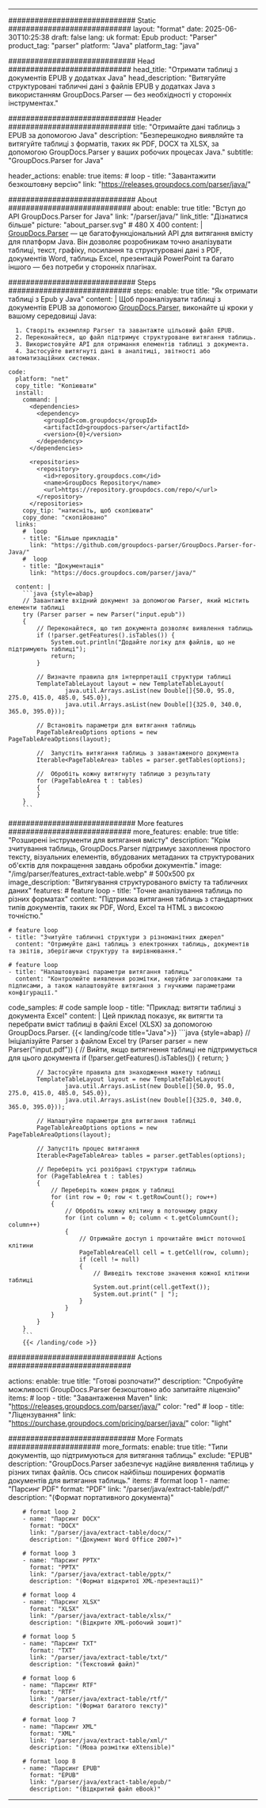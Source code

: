 


---
############################# Static ############################
layout: "format"
date:  2025-06-30T10:25:38
draft: false
lang: uk
format: Epub
product: "Parser"
product_tag: "parser"
platform: "Java"
platform_tag: "java"

############################# Head ############################
head_title: "Отримати таблиці з документів EPUB у додатках Java"
head_description: "Витягуйте структуровані табличні дані з файлів EPUB у додатках Java з використанням GroupDocs.Parser — без необхідності у сторонніх інструментах."

############################# Header ############################
title: "Отримайте дані таблиць з EPUB за допомогою Java" 
description: "Безперешкодно виявляйте та витягуйте таблиці з форматів, таких як PDF, DOCX та XLSX, за допомогою GroupDocs.Parser у ваших робочих процесах Java."
subtitle: "GroupDocs.Parser for Java" 

header_actions:
  enable: true
  items:
    #  loop
    - title: "Завантажити безкоштовну версію"
      link: "https://releases.groupdocs.com/parser/java/"
      
############################# About ############################
about:
    enable: true
    title: "Вступ до API GroupDocs.Parser for Java"
    link: "/parser/java/"
    link_title: "Дізнатися більше"
    picture: "about_parser.svg" # 480 X 400
    content: |
       [GroupDocs.Parser](/parser/java/) — це багатофункціональний API для витягання вмісту для платформ Java. Він дозволяє розробникам точно аналізувати таблиці, текст, графіку, посилання та структуровані дані з PDF, документів Word, таблиць Excel, презентацій PowerPoint та багато іншого — без потреби у сторонніх плагінах.

############################# Steps ############################
steps:
    enable: true
    title: "Як отримати таблиці з Epub у Java"
    content: |
      Щоб проаналізувати таблиці з документів EPUB за допомогою [GroupDocs.Parser](/parser/java/), виконайте ці кроки у вашому середовищі Java:
      
      1. Створіть екземпляр Parser та завантажте цільовий файл EPUB.
      2. Переконайтеся, що файл підтримує структуроване витягання таблиць.
      3. Використовуйте API для отримання елементів таблиці з документа.
      4. Застосуйте витягнуті дані в аналітиці, звітності або автоматизаційних системах.
   
    code:
      platform: "net"
      copy_title: "Копіювати"
      install:
        command: |
          <dependencies>
            <dependency>
              <groupId>com.groupdocs</groupId>
              <artifactId>groupdocs-parser</artifactId>
              <version>{0}</version>
            </dependency>
          </dependencies>

          <repositories>
            <repository>
              <id>repository.groupdocs.com</id>
              <name>GroupDocs Repository</name>
              <url>https://repository.groupdocs.com/repo/</url>
            </repository>
          </repositories>
        copy_tip: "натисніть, щоб скопіювати"
        copy_done: "скопійовано"
      links:
        #  loop
        - title: "Більше прикладів"
          link: "https://github.com/groupdocs-parser/GroupDocs.Parser-for-Java/"
        #  loop
        - title: "Документація"
          link: "https://docs.groupdocs.com/parser/java/"
          
      content: |
        ```java {style=abap}
        // Завантажте вхідний документ за допомогою Parser, який містить елементи таблиці
        try (Parser parser = new Parser("input.epub"))
        {
            // Переконайтеся, що тип документа дозволяє виявлення таблиць
            if (!parser.getFeatures().isTables()) {
                System.out.println("Додайте логіку для файлів, що не підтримують таблиці");
                return;
            }

            // Визначте правила для інтерпретації структури таблиці
            TemplateTableLayout layout = new TemplateTableLayout(
                    java.util.Arrays.asList(new Double[]{50.0, 95.0, 275.0, 415.0, 485.0, 545.0}),
                    java.util.Arrays.asList(new Double[]{325.0, 340.0, 365.0, 395.0}));

            // Встановіть параметри для витягання таблиць
            PageTableAreaOptions options = new PageTableAreaOptions(layout);

            //  Запустіть витягання таблиць з завантаженого документа
            Iterable<PageTableArea> tables = parser.getTables(options);

            //  Обробіть кожну витягнуту таблицю з результату
            for (PageTableArea t : tables) 
            {
            }
        }
        ```            

############################# More features ############################
more_features:
  enable: true
  title: "Розширені інструменти для витягання вмісту"
  description: "Крім зчитування таблиць, GroupDocs.Parser підтримує захоплення простого тексту, візуальних елементів, вбудованих метаданих та структурованих об'єктів для покращення завдань обробки документів."
  image: "/img/parser/features_extract-table.webp" # 500x500 px
  image_description: "Витягування структурованого вмісту та табличних даних"
  features:
    # feature loop
    - title: "Точне аналізування таблиць по різних форматах"
      content: "Підтримка витягання таблиць з стандартних типів документів, таких як PDF, Word, Excel та HTML з високою точністю."

    # feature loop
    - title: "Зчитуйте табличні структури з різноманітних джерел"
      content: "Отримуйте дані таблиць з електронних таблиць, документів та звітів, зберігаючи структуру та вирівнювання."

    # feature loop
    - title: "Налаштовувані параметри витягання таблиць"
      content: "Контролюйте виявлення розмітки, керуйте заголовками та підписами, а також налаштовуйте витягання з гнучкими параметрами конфігурації."
      
  code_samples:
    # code sample loop
    - title: "Приклад: витягти таблиці з документа Excel"
      content: |
        Цей приклад показує, як витягти та перебрати вміст таблиці в файлі Excel (XLSX) за допомогою GroupDocs.Parser.
        {{< landing/code title="Java">}}
        ```java {style=abap}
        //  Ініціалізуйте Parser з файлом Excel
        try (Parser parser = new Parser("input.pdf"))
        {
            // Вийти, якщо витягнення таблиці не підтримується для цього документа
            if (!parser.getFeatures().isTables())
            {
                return;
            }

            // Застосуйте правила для знаходження макету таблиці
            TemplateTableLayout layout = new TemplateTableLayout(
                    java.util.Arrays.asList(new Double[]{50.0, 95.0, 275.0, 415.0, 485.0, 545.0}),
                    java.util.Arrays.asList(new Double[]{325.0, 340.0, 365.0, 395.0}));

            // Налаштуйте параметри для витягання таблиці
            PageTableAreaOptions options = new PageTableAreaOptions(layout);

            // Запустіть процес витягання
            Iterable<PageTableArea> tables = parser.getTables(options);

            // Переберіть усі розібрані структури таблиць
            for (PageTableArea t : tables)
            {
                // Переберіть кожен рядок у таблиці
                for (int row = 0; row < t.getRowCount(); row++)
                {
                    // Обробіть кожну клітину в поточному рядку
                    for (int column = 0; column < t.getColumnCount(); column++) 
                    {
                        // Отримайте доступ і прочитайте вміст поточної клітини
                        PageTableAreaCell cell = t.getCell(row, column);
                        if (cell != null)
                        {
                            // Виведіть текстове значення кожної клітини таблиці
                            System.out.print(cell.getText());
                            System.out.print(" | ");
                        }
                    }
                }
            }
        }
        ```
        {{< /landing/code >}}


############################# Actions ############################

actions:
  enable: true
  title: "Готові розпочати?"
  description: "Спробуйте можливості GroupDocs.Parser безкоштовно або запитайте ліцензію"
  items:
    #  loop
    - title: "Завантаження Maven"
      link: "https://releases.groupdocs.com/parser/java/"
      color: "red"
        #  loop
    - title: "Ліцензування"
      link: "https://purchase.groupdocs.com/pricing/parser/java/"
      color: "light"


############################# More Formats #####################
more_formats:
    enable: true
    title: "Типи документів, що підтримуються для витягання таблиць"
    exclude: "EPUB"
    description: "GroupDocs.Parser забезпечує надійне виявлення таблиць у різних типах файлів. Ось список найбільш поширених форматів документів для витягання таблиць."
    items: 
        # format loop 1
        - name: "Парсинг PDF"
          format: "PDF"
          link: "/parser/java/extract-table/pdf/"
          description: "(Формат портативного документа)"
          
        # format loop 2
        - name: "Парсинг DOCX"
          format: "DOCX"
          link: "/parser/java/extract-table/docx/"
          description: "(Документ Word Office 2007+)"
          
        # format loop 3
        - name: "Парсинг PPTX"
          format: "PPTX"
          link: "/parser/java/extract-table/pptx/"
          description: "(Формат відкритої XML-презентації)"
          
        # format loop 4
        - name: "Парсинг XLSX"
          format: "XLSX"
          link: "/parser/java/extract-table/xlsx/"
          description: "(Відкрите XML-робочий зошит)"
          
        # format loop 5
        - name: "Парсинг TXT"
          format: "TXT"
          link: "/parser/java/extract-table/txt/"
          description: "(Текстовий файл)"
          
        # format loop 6
        - name: "Парсинг RTF"
          format: "RTF"
          link: "/parser/java/extract-table/rtf/"
          description: "(Формат багатого тексту)"
          
        # format loop 7
        - name: "Парсинг XML"
          format: "XML"
          link: "/parser/java/extract-table/xml/"
          description: "(Мова розмітки eXtensible)"
          
        # format loop 8
        - name: "Парсинг EPUB"
          format: "EPUB"
          link: "/parser/java/extract-table/epub/"
          description: "(Відкритий файл eBook)"
         
          

---